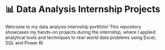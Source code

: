 # 📊 Data Analysis Internship Projects

Welcome to my data analysis internship portfolio! This repository showcases my hands-on projects during the internship, where I applied analytical tools and techniques to real-world data problems using Excel, SQL and Power BI
